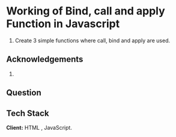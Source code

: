 
# Working of Bind, call and apply Function in Javascript
1. Create 3 simple functions where call, bind and apply are used.

## Acknowledgements

1. 
## Question


## Tech Stack

**Client:** HTML , JavaScript.



